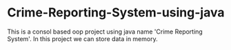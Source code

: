# Crime-Reporting-System-using-java
This is a consol based oop project using java name 'Crime Reporting System'. In this project we can store data in memory.
